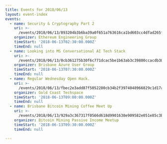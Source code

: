 ```yaml
---
title: Events for 2018/06/13
layout: event-index
events:
  - name: Security & Cryptography Part 2
    uri: >-
      /events/2018/06/13/893204b3b6ba39a0f651a763616ca1bd603cc4dfad265f2b5ed0468ba738f38c
    organizer: Ethereum Engineering Group
    timeStart: '2018-06-13T02:30:00.000Z'
    timeEnd: null
  - name: Looking into MS Conversational AI Tech Stack
    uri: >-
      /events/2018/06/13/0cb361275b30f6c771dcac5be1b63ab3c39800ccacdb302449249d4a59c066c3
    organizer: Brisbane Azure User Group
    timeStart: '2018-06-13T07:30:00.000Z'
    timeEnd: null
  - name: Regular Wednesday Open Hack.
    uri: >-
      /events/2018/06/13/fbec2e3add87f5052280cb34b2f3974048966829c1d17a0654ac99433b853fff
    organizer: Gold Coast Techspace
    timeStart: '2018-06-13T09:00:00.000Z'
    timeEnd: null
  - name: Brisbane Bitcoin Mining Coffee Meet Up
    uri: >-
      /events/2018/06/13/929a3c367317f0566d618d9901638e909582e051e85c3b6e9a656733549b4025
    organizer: Bitcoin Mining Passive Income Meetup
    timeStart: '2018-06-13T09:30:00.000Z'
    timeEnd: null

---
```

